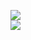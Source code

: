 [![](https://img.shields.io/badge/Made%20With-Github%20Spray-lightgrey.svg?style=for-the-badge&logo=github)](https://github.com/Annihil/github-spray#3254)  
[![](https://i.imgur.com/2DrTn0Z.gif)](https://github.com/Annihil/github-spray)